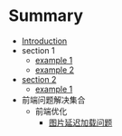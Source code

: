 # Summary

* [Introduction](README.md)
* section 1
   * [example 1](section1/example1.md)
   * [example 2](section1/example2.md)
* [section 2](section2/README.md)
   * [example 1](section2/example1.md)
* 前端问题解决集合
   * 前端优化
       * [图片延迟加载问题](图片延迟加载问题.md)

